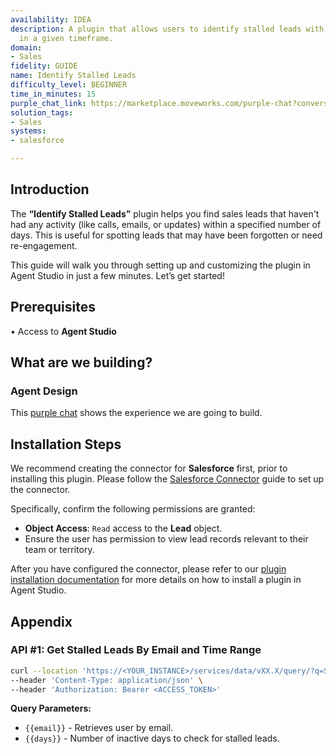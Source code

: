 ```yaml
---
availability: IDEA
description: A plugin that allows users to identify stalled leads with no activity
  in a given timeframe.
domain:
- Sales
fidelity: GUIDE
name: Identify Stalled Leads
difficulty_level: BEGINNER
time_in_minutes: 15
purple_chat_link: https://marketplace.moveworks.com/purple-chat?conversation=%7B%22messages%22%3A%5B%7B%22parts%22%3A%5B%7B%22richText%22%3A%22Find+my+stalled+leads+in+Salesforce.%22%7D%5D%2C%22role%22%3A%22user%22%7D%2C%7B%22parts%22%3A%5B%7B%22richText%22%3A%22%3Cp+xmlns%3D%5C%22http%3A%2F%2Fwww.w3.org%2F1999%2Fxhtml%5C%22%3ECertainly.+I+can+find+leads+assigned+to+you+with+no+recent+activity.+How+many+days+without+activity+should+I+look+for%3F+%28e.g.%2C+14%2C+30%2C+60%29%3C%2Fp%3E%22%7D%5D%2C%22role%22%3A%22assistant%22%7D%2C%7B%22parts%22%3A%5B%7B%22richText%22%3A%2230%22%7D%5D%2C%22role%22%3A%22user%22%7D%2C%7B%22parts%22%3A%5B%7B%22reasoningSteps%22%3A%5B%7B%22richText%22%3A%22%3Cp+xmlns%3D%5C%22http%3A%2F%2Fwww.w3.org%2F1999%2Fxhtml%5C%22%3ESearching+Salesforce+for+leads+assigned+to+you+with+no+activity+in+the+last+30+days.%3C%2Fp%3E%22%2C%22status%22%3A%22success%22%7D%5D%7D%2C%7B%22richText%22%3A%22%3Cp+xmlns%3D%5C%22http%3A%2F%2Fwww.w3.org%2F1999%2Fxhtml%5C%22%3EI+found+3+leads+assigned+to+you+with+no+activity+in+the+last+30+days.+Here+they+are%3A%3C%2Fp%3E%3Col+xmlns%3D%5C%22http%3A%2F%2Fwww.w3.org%2F1999%2Fxhtml%5C%22%3E%3Cli%3E%3Cb%3EMichael+Johnson%3C%2Fb%3E%3Cul%3E%3Cli%3ECompany%3A+Apex+Solutions%3C%2Fli%3E%3Cli%3ELast+Activity%3A+June+28%2C+2025%3C%2Fli%3E%3C%2Ful%3E%3C%2Fli%3E%3Cli%3E%3Cb%3ESarah+Davis%3C%2Fb%3E%3Cul%3E%3Cli%3ECompany%3A+Global+Exports+Inc.%3C%2Fli%3E%3Cli%3ELast+Activity%3A+July+05%2C+2025%3C%2Fli%3E%3C%2Ful%3E%3C%2Fli%3E%3Cli%3E%3Cb%3EChris+Martinez%3C%2Fb%3E%3Cul%3E%3Cli%3ECompany%3A+Innovatech+Builders%3C%2Fli%3E%3Cli%3ELast+Activity%3A+June+21%2C+2025%3C%2Fli%3E%3C%2Ful%3E%3C%2Fli%3E%3C%2Fol%3E%22%7D%2C%7B%22citations%22%3A%5B%7B%22citationTitle%22%3A%22Lead%3A+Michael+Johnson%22%2C%22connectorName%22%3A%22salesforce%22%7D%2C%7B%22citationTitle%22%3A%22Lead%3A+Sarah+Davis%22%2C%22connectorName%22%3A%22salesforce%22%7D%2C%7B%22citationTitle%22%3A%22Lead%3A+Chris+Martinez%22%2C%22connectorName%22%3A%22salesforce%22%7D%5D%7D%5D%2C%22role%22%3A%22assistant%22%7D%5D%7D
solution_tags:
- Sales
systems:
- salesforce

---
```

## **Introduction**

The **“Identify Stalled Leads”** plugin helps you find sales leads that haven't had any activity (like calls, emails, or updates) within a specified number of days. This is useful for spotting leads that may have been forgotten or need re-engagement.

This guide will walk you through setting up and customizing the plugin in Agent Studio in just a few minutes. Let’s get started!

## **Prerequisites**

• Access to **Agent Studio**

## **What are we building?**

### **Agent Design**

This [purple chat](https://marketplace.moveworks.com/purple-chat?conversation=%7B%22messages%22%3A%5B%7B%22parts%22%3A%5B%7B%22richText%22%3A%22Find+my+stalled+leads+in+Salesforce.%22%7D%5D%2C%22role%22%3A%22user%22%7D%2C%7B%22parts%22%3A%5B%7B%22richText%22%3A%22%3Cp+xmlns%3D%5C%22http%3A%2F%2Fwww.w3.org%2F1999%2Fxhtml%5C%22%3ECertainly.+I+can+find+leads+assigned+to+you+with+no+recent+activity.+How+many+days+without+activity+should+I+look+for%3F+%28e.g.%2C+14%2C+30%2C+60%29%3C%2Fp%3E%22%7D%5D%2C%22role%22%3A%22assistant%22%7D%2C%7B%22parts%22%3A%5B%7B%22richText%22%3A%2230%22%7D%5D%2C%22role%22%3A%22user%22%7D%2C%7B%22parts%22%3A%5B%7B%22reasoningSteps%22%3A%5B%7B%22richText%22%3A%22%3Cp+xmlns%3D%5C%22http%3A%2F%2Fwww.w3.org%2F1999%2Fxhtml%5C%22%3ESearching+Salesforce+for+leads+assigned+to+you+with+no+activity+in+the+last+30+days.%3C%2Fp%3E%22%2C%22status%22%3A%22success%22%7D%5D%7D%2C%7B%22richText%22%3A%22%3Cp+xmlns%3D%5C%22http%3A%2F%2Fwww.w3.org%2F1999%2Fxhtml%5C%22%3EI+found+3+leads+assigned+to+you+with+no+activity+in+the+last+30+days.+Here+they+are%3A%3C%2Fp%3E%3Col+xmlns%3D%5C%22http%3A%2F%2Fwww.w3.org%2F1999%2Fxhtml%5C%22%3E%3Cli%3E%3Cb%3EMichael+Johnson%3C%2Fb%3E%3Cul%3E%3Cli%3ECompany%3A+Apex+Solutions%3C%2Fli%3E%3Cli%3ELast+Activity%3A+June+28%2C+2025%3C%2Fli%3E%3C%2Ful%3E%3C%2Fli%3E%3Cli%3E%3Cb%3ESarah+Davis%3C%2Fb%3E%3Cul%3E%3Cli%3ECompany%3A+Global+Exports+Inc.%3C%2Fli%3E%3Cli%3ELast+Activity%3A+July+05%2C+2025%3C%2Fli%3E%3C%2Ful%3E%3C%2Fli%3E%3Cli%3E%3Cb%3EChris+Martinez%3C%2Fb%3E%3Cul%3E%3Cli%3ECompany%3A+Innovatech+Builders%3C%2Fli%3E%3Cli%3ELast+Activity%3A+June+21%2C+2025%3C%2Fli%3E%3C%2Ful%3E%3C%2Fli%3E%3C%2Fol%3E%22%7D%2C%7B%22citations%22%3A%5B%7B%22citationTitle%22%3A%22Lead%3A+Michael+Johnson%22%2C%22connectorName%22%3A%22salesforce%22%7D%2C%7B%22citationTitle%22%3A%22Lead%3A+Sarah+Davis%22%2C%22connectorName%22%3A%22salesforce%22%7D%2C%7B%22citationTitle%22%3A%22Lead%3A+Chris+Martinez%22%2C%22connectorName%22%3A%22salesforce%22%7D%5D%7D%5D%2C%22role%22%3A%22assistant%22%7D%5D%7D) shows the experience we are going to build.

## **Installation Steps**

We recommend creating the connector for **Salesforce** first, prior to installing this plugin. Please follow the [Salesforce Connector](https://marketplace.moveworks.com/connectors/salesforce#how-to-implement) guide to set up the connector.

Specifically, confirm the following permissions are granted:

- **Object Access**: `Read` access to the **Lead** object.
- Ensure the user has permission to view lead records relevant to their team or territory.

After you have configured the connector, please refer to our [plugin installation documentation](https://help.moveworks.com/docs/ai-agent-marketplace-installation) for more details on how to install a plugin in Agent Studio.

## **Appendix**

### **API #1: Get Stalled Leads By Email and Time Range**

```bash
curl --location 'https://<YOUR_INSTANCE>/services/data/vXX.X/query/?q=SELECT Id, Name, Title, Company, Email, Phone, Street, City, State, PostalCode, Country, Status, OwnerId, Owner.Name, Owner.Email, CreatedDate, LastActivityDate FROM Lead WHERE Owner.Email = '{{email}}' AND (LastActivityDate = null OR LastActivityDate < LAST_N_DAYS:{{days}}) ORDER BY LastActivityDate ASC LIMIT 50' \
--header 'Content-Type: application/json' \
--header 'Authorization: Bearer <ACCESS_TOKEN>'
```

**Query Parameters:**

- `{{email}}` - Retrieves user by email.
- `{{days}}`  - Number of inactive days to check for stalled leads.